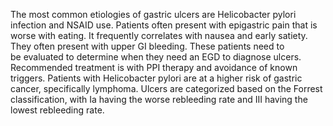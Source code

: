 The most common etiologies of gastric ulcers are Helicobacter pylori infection and NSAID use. Patients often present with epigastric pain that is worse with eating. It frequently correlates with nausea and early satiety. They often present with upper GI bleeding. These patients need to be evaluated to determine when they need an EGD to diagnose ulcers. Recommended treatment is with PPI therapy and avoidance of known triggers. Patients with Helicobacter pylori are at a higher risk of gastric cancer, specifically lymphoma. Ulcers are categorized based on the Forrest classification, with Ia having the worse rebleeding rate and III having the lowest rebleeding rate.